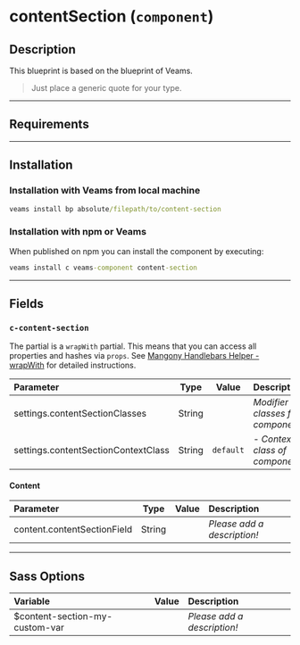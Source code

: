 
# contentSection (`component`)

## Description

This blueprint is based on the blueprint of Veams.

> Just place a generic quote for your type.

-----------

## Requirements

-----------

## Installation

### Installation with Veams from local machine

``` cmd
veams install bp absolute/filepath/to/content-section
```

### Installation with npm or Veams

When published on npm you can install the component by executing:

``` cmd
veams install c veams-component content-section
```

-----------

## Fields

### `c-content-section`

The partial is a `wrapWith` partial. This means that you can access all properties and hashes via `props`.
See [Mangony Handlebars Helper - wrapWith](https://www.npmjs.com/package/mangony-hbs-helper-wrap-with) for detailed instructions.


| Parameter | Type | Value | Description |
|:--- | :---: |:---: | :--- |
| settings.contentSectionClasses | String | | _Modifier classes for component._ | 
| settings.contentSectionContextClass | String | `default` |  - _Context class of component._ |  

#### Content
| Parameter | Type | Value | Description |
|:--- | :---: |:---: | :--- |
| content.contentSectionField | String | |  _Please add a description!_ |

------------

## Sass Options

| Variable | Value | Description |
|:--- | :---: |:--- |
| $content-section-my-custom-var | | _Please add a description!_ |

